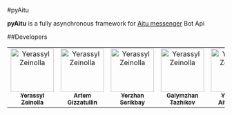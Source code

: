 #pyAitu

**pyAitu** is a fully asynchronous framework for [Aitu messenger](https://aitu.io) Bot Api

##Developers

<table>
    <tr>
    <td align="center">
    <a href="https://github.com/yerassyl94">
    <img src="https://avatars1.githubusercontent.com/u/25578169?v=4" width="100px" alt="Yerassyl Zeinolla"/><br/>
    <sub><b>Yerassyl Zeinolla</b></sub>
    </a>
    </td>
    <td align="center">
    <a href="https://github.com/temagi">
    <img src="https://avatars0.githubusercontent.com/u/1005801?v=4" width="100px" alt="Yerassyl Zeinolla"/><br/>
    <sub><b>Artem Gizzatullin</b></sub>
    </a>
    </td>
    <td align="center">
    <a href="https://github.com/yerzhanserikbay">
    <img src="https://avatars0.githubusercontent.com/u/28862203?v=4" width="100px" alt="Yerassyl Zeinolla"/><br/>
    <sub><b>Yerzhan Serikbay</b></sub>
    </a>
    </td>
    <td align="center">
    <a href="https://github.com/colorcharge">
    <img src="https://avatars1.githubusercontent.com/u/18047045?v=4" width="100px" alt="Yerassyl Zeinolla"/><br/>
    <sub><b>Galymzhan Tazhikov</b></sub>
    </a>
    </td>
    <td align="center">
    <a href="https://github.com/yaitzhan">
    <img src="https://avatars2.githubusercontent.com/u/30086178?v=4" width="100px" alt="Yerassyl Zeinolla"/><br/>
    <sub><b>Yerzhan Aitzhanov</b></sub>
    </a>
    </td>
    <td align="center">
    <a href="https://github.com/aaldaber">
    <img src="https://avatars3.githubusercontent.com/u/9216948?v=4" width="100px" alt="Yerassyl Zeinolla"/><br/>
    <sub><b>Aibek Aldabergenov</b></sub>
    </a>
    </td>
    </tr>
</table>